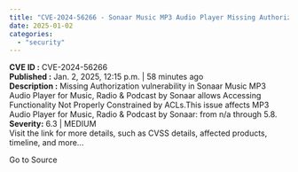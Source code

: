 ```yaml
---
title: "CVE-2024-56266 - Sonaar Music MP3 Audio Player Missing Authorization Weakness"
date: 2025-01-02
categories: 
  - "security"
---
```


**CVE ID :** CVE-2024-56266  
**Published :** Jan. 2, 2025, 12:15 p.m. | 58 minutes ago  
**Description :** Missing Authorization vulnerability in Sonaar Music MP3 Audio Player for Music, Radio & Podcast by Sonaar allows Accessing Functionality Not Properly Constrained by ACLs.This issue affects MP3 Audio Player for Music, Radio & Podcast by Sonaar: from n/a through 5.8. 
**Severity:** 6.3 | MEDIUM  
Visit the link for more details, such as CVSS details, affected products, timeline, and more...

Go to Source
